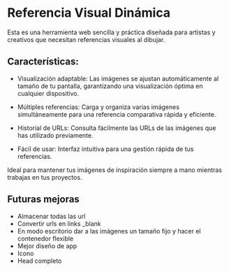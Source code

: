 
# Referencia Visual Dinámica
Esta es una herramienta web sencilla y práctica diseñada para artistas y creativos que necesitan referencias visuales al dibujar.

## Características:
- Visualización adaptable: Las imágenes se ajustan automáticamente al tamaño de tu pantalla, garantizando una visualización óptima en cualquier dispositivo.

- Múltiples referencias: Carga y organiza varias imágenes simultáneamente para una referencia comparativa rápida y eficiente.

- Historial de URLs: Consulta fácilmente las URLs de las imágenes que has utilizado previamente.

- Fácil de usar: Interfaz intuitiva para una gestión rápida de tus referencias.

Ideal para mantener tus imágenes de inspiración siempre a mano mientras trabajas en tus proyectos.

## Futuras mejoras
- Almacenar todas las url
- Convertir urls en links _blank
- En modo escritorio dar a las imágenes un tamaño fijo y hacer el contenedor flexible
- Mejor diseño de app
- Icono
- Head completo